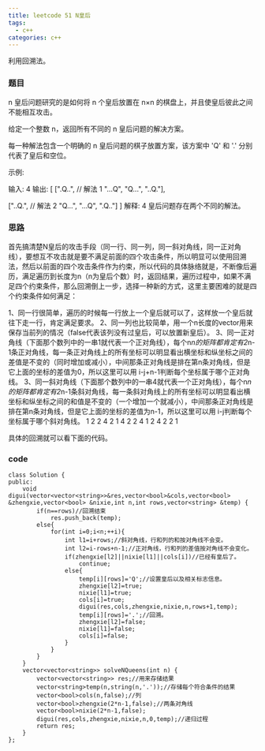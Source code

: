 ```yaml
---
title: leetcode 51 N皇后
tags:
  - c++ 
categories: c++ 
---
```


利用回溯法。
<!-- more -->

### 题目

n 皇后问题研究的是如何将 n 个皇后放置在 n×n 的棋盘上，并且使皇后彼此之间不能相互攻击。

给定一个整数 n，返回所有不同的 n 皇后问题的解决方案。

每一种解法包含一个明确的 n 皇后问题的棋子放置方案，该方案中 'Q' 和 '.' 分别代表了皇后和空位。

示例:

输入: 4
输出: [
 [".Q..",  // 解法 1
  "...Q",
  "Q...",
  "..Q."],

 ["..Q.",  // 解法 2
  "Q...",
  "...Q",
  ".Q.."]
]
解释: 4 皇后问题存在两个不同的解法。

### 思路

首先搞清楚N皇后的攻击手段（同一行、同一列，同一斜对角线，同一正对角线），要想互不攻击就是要不满足前面的四个攻击条件，所以明显可以使用回溯法，然后以前面的四个攻击条件作为约束，所以代码的具体脉络就是，不断像后遍历，满足遍历到长度为n（n为皇后个数）时，返回结果，遍历过程中，如果不满足四个约束条件，那么回溯倒上一步，选择一种新的方式，这里主要困难的就是四个约束条件如何满足：

1、同一行很简单，遍历的时候每一行放上一个皇后就可以了，这样放一个皇后就往下走一行，肯定满足要求。
2、同一列也比较简单，用一个n长度的vector用来保存当前列的情况（false代表该列没有过皇后，可以放置新皇后）。
3、同一正对角线（下面那个数列中的一串1就代表一个正对角线），每个n*n的矩阵都肯定有2*n-1条正对角线，每一条正对角线上的所有坐标可以明显看出横坐标和纵坐标之间的差值是不变的（同时增加或减小），中间那条正对角线是排在第n条对角线，但是它上面的坐标的差值为0，所以这里可以用 i-j+n-1判断每个坐标属于哪个正对角线。
3、同一斜对角线（下面那个数列中的一串4就代表一个正对角线），每个n*n的矩阵都肯定有2*n-1条斜对角线，每一条斜对角线上的所有坐标可以明显看出横坐标和纵坐标之间的和值是不变的（一个增加一个就减小），中间那条正对角线是排在第n条对角线，但是它上面的坐标的差值为n-1，所以这里可以用 i-j判断每个坐标属于哪个斜对角线。
1 2 2 4
2 1 4 2
2 4 1 2
4 2 2 1

具体的回溯就可以看下面的代码。

### code

	class Solution {
	public:
	    void digui(vector<vector<string>>&res,vector<bool>&cols,vector<bool> &zhengxie,vector<bool> &nixie,int n,int rows,vector<string> &temp) {
	        if(n==rows)//回溯结束
	            res.push_back(temp);
	        else{
	            for(int i=0;i<n;++i){
	                int l1=i+rows;//斜对角线，行和列的和按对角线不会变。
	                int l2=i-rows+n-1;//正对角线，行和列的差值按对角线不会变化。
	                if(zhengxie[l2]||nixie[l1]||cols[i])//已经有皇后了。
	                    continue;
	                else{
	                    temp[i][rows]='Q';//设置皇后以及相关标志信息。
	                    zhengxie[l2]=true;
	                    nixie[l1]=true;
	                    cols[i]=true;
	                    digui(res,cols,zhengxie,nixie,n,rows+1,temp);
	                    temp[i][rows]='.';//回溯。
	                    zhengxie[l2]=false;
	                    nixie[l1]=false;
	                    cols[i]=false;
	                }
	            }
	        }
	    }
	    vector<vector<string>> solveNQueens(int n) {
	        vector<vector<string>> res;//用来存储结果
	        vector<string>temp(n,string(n,'.'));//存储每个符合条件的结果
	        vector<bool>cols(n,false);//列
	        vector<bool>zhengxie(2*n-1,false);//两条对角线
	        vector<bool>nixie(2*n-1,false);
	        digui(res,cols,zhengxie,nixie,n,0,temp);//递归过程
	        return res;
	    }
	};